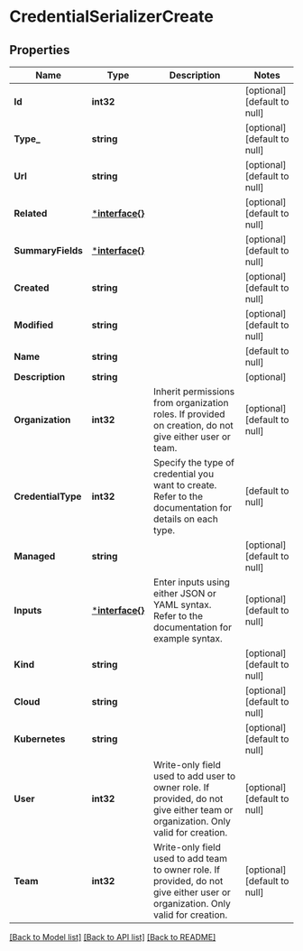 # CredentialSerializerCreate

## Properties
Name | Type | Description | Notes
------------ | ------------- | ------------- | -------------
**Id** | **int32** |  | [optional] [default to null]
**Type_** | **string** |  | [optional] [default to null]
**Url** | **string** |  | [optional] [default to null]
**Related** | [***interface{}**](interface{}.md) |  | [optional] [default to null]
**SummaryFields** | [***interface{}**](interface{}.md) |  | [optional] [default to null]
**Created** | **string** |  | [optional] [default to null]
**Modified** | **string** |  | [optional] [default to null]
**Name** | **string** |  | [default to null]
**Description** | **string** |  | [optional] 
**Organization** | **int32** | Inherit permissions from organization roles. If provided on creation, do not give either user or team. | [optional] [default to null]
**CredentialType** | **int32** | Specify the type of credential you want to create. Refer to the documentation for details on each type. | [default to null]
**Managed** | **string** |  | [optional] [default to null]
**Inputs** | [***interface{}**](interface{}.md) | Enter inputs using either JSON or YAML syntax. Refer to the documentation for example syntax. | [optional] [default to null]
**Kind** | **string** |  | [optional] [default to null]
**Cloud** | **string** |  | [optional] [default to null]
**Kubernetes** | **string** |  | [optional] [default to null]
**User** | **int32** | Write-only field used to add user to owner role. If provided, do not give either team or organization. Only valid for creation. | [optional] [default to null]
**Team** | **int32** | Write-only field used to add team to owner role. If provided, do not give either user or organization. Only valid for creation. | [optional] [default to null]

[[Back to Model list]](../README.md#documentation-for-models) [[Back to API list]](../README.md#documentation-for-api-endpoints) [[Back to README]](../README.md)

